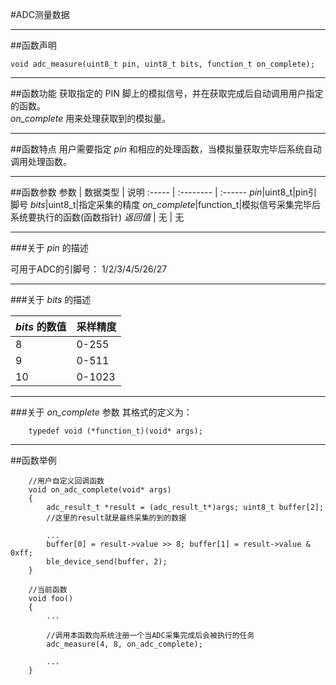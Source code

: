 
#ADC测量数据
***
##函数声明
```
void adc_measure(uint8_t pin, uint8_t bits, function_t on_complete);
```

***
##函数功能
获取指定的 PIN 脚上的模拟信号，并在获取完成后自动调用用户指定的函数。  
*on_complete* 用来处理获取到的模拟量。

***
##函数特点
用户需要指定 *pin* 和相应的处理函数，当模拟量获取完毕后系统自动调用处理函数。

***
##函数参数
参数    | 数据类型   | 说明
:----- | :-------- | :------
*pin*|uint8_t|pin引脚号
*bits*|uint8_t|指定采集的精度
*on_complete*|function_t|模拟信号采集完毕后系统要执行的函数(函数指针)
*返回值*  | 无    | 无

***
###关于 *pin* 的描述

可用于ADC的引脚号：
1/2/3/4/5/26/27

***
###关于 *bits* 的描述

*bits* 的数值|采样精度
:-------- | :------
8| 0-255
9|	0-511
10|	0-1023 

***
###关于 *on_complete* 参数
其格式的定义为：  
```
	typedef void (*function_t)(void* args);
```

***
##函数举例
```	
	//用户自定义回调函数
	void on_adc_complete(void* args)
	{
		adc_result_t *result = (adc_result_t*)args; uint8_t buffer[2];
		//这里的result就是最终采集的到的数据
		
		...
		buffer[0] = result->value >> 8; buffer[1] = result->value & 0xff;
		ble_device_send(buffer, 2);
	}
	
	//当前函数
	void foo()
	{
		...
	
		//调用本函数向系统注册一个当ADC采集完成后会被执行的任务
		adc_measure(4, 8, on_adc_complete);
	
		...
	}
```
